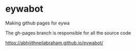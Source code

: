 # eywabot
Making github pages for eywa
 

The gh-pages branch is responsible for all the source code



https://abhijithneilabraham.github.io/eywabot/
